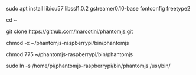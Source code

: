 sudo apt install libicu57 libssl1.0.2 gstreamer0.10-base fontconfig freetype2

cd ~

git clone https://github.com/marcotini/phantomjs.git

chmod -x ~/phantomjs-raspberrypi/bin/phantomjs

chmod 775 ~/phantomjs-raspberrypi/bin/phantomjs

sudo ln -s /home/pi/phantomjs-raspberrypi/bin/phantomjs /usr/bin/
